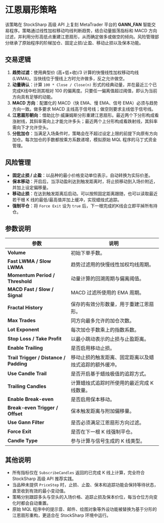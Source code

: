 # 江恩扇形策略

该策略在 StockSharp 高级 API 上复刻 MetaTrader 平台的 **GANN_FAN** 智能交易程序。策略通过线性加权移动均线判断趋势，结合动量振荡指标和 MACD 方向过滤，并利用分形高低点重建江恩扇形，从而确定做多或做空的倾向。风险管理部分继承了原始程序的阶梯加仓、固定止损/止盈、移动止损以及保本功能。

## 交易逻辑

1. **趋势过滤**：使用典型价 (高+低+收)/3 计算的快慢线性加权移动均线 (LWMA)。当快线位于慢线上方时允许做多，反之允许做空。
2. **动量确认**：计算 `100 * Close / Close(n)` 形式的经典动量，并在最近三个已完成K线中检测其相对 100 的偏离度。只要任一偏离值超过阈值，即认为当前方向具有足够的动能。
3. **MACD 方向**：配置化的 MACD（快 EMA、慢 EMA、信号 EMA）必须与趋势方向一致。做多要求 MACD 主线高于信号线；做空则要求主线低于信号线。
4. **江恩扇形朝向**：借助比尔·威廉姆斯分形重建江恩扇形。最近两个下分形构成看涨射线，其斜率需向上才能允许多头；最近两个上分形构成看跌射线，其斜率需向下才允许空头。
5. **分批加仓**：当满足入场条件时，策略会在不超过设定上限的前提下向原有方向加仓。每次加仓的手数都按乘方系数递增，模拟原始 MQL 程序的马丁式资金管理。

## 风险管理

- **固定止损 / 止盈**：以品种的最小价格变动单位表示，自动转换为实际价差。
- **保本移动**：开启后，当浮动盈利达到触发距离时，将止损移动到入场价附近，并加上设定偏移量。
- **移动止损**：在达到触发距离后启动。可以按照固定距离跟随，也可以读取最近若干根 K 线的最低/最高值并加上缓冲，实现蜡烛式追踪。
- **强制平仓**：将 `Force Exit` 设为 `true` 后，下一根完成的K线会立即平掉所有持仓。

## 参数说明

| 参数 | 说明 |
|------|------|
| **Volume** | 初始下单手数。 |
| **Fast LWMA / Slow LWMA** | 趋势过滤用的快慢线性加权均线周期。 |
| **Momentum Period / Threshold** | 动量计算的回溯周期与偏离阈值。 |
| **MACD Fast / Slow / Signal** | MACD 过滤所使用的 EMA 周期。 |
| **Fractal History** | 保存的有效分形数量，用于重建江恩扇形。 |
| **Max Trades** | 同方向最多允许的加仓次数。 |
| **Lot Exponent** | 每次加仓手数乘上的指数系数。 |
| **Stop Loss / Take Profit** | 以最小跳动表示的止损与止盈距离。 |
| **Enable Trailing** | 是否启用移动止损。 |
| **Trail Trigger / Distance / Padding** | 移动止损的触发距离、固定距离以及蜡烛式追踪的额外缓冲。 |
| **Use Candle Trail** | 是否开启基于蜡烛极值的追踪方式。 |
| **Trailing Candles** | 计算蜡烛式追踪时所使用的最近完成 K 线数量。 |
| **Enable Break-even** | 是否启用保本移动。 |
| **Break-even Trigger / Offset** | 保本触发距离与附加偏移量。 |
| **Use Gann Filter** | 是否必须满足江恩扇形方向过滤。 |
| **Force Exit** | 是否在下一根 K 线强制平仓。 |
| **Candle Type** | 参与计算与信号生成的 K 线类型。 |

## 其他说明

- 所有指标仅在 `SubscribeCandles` 返回的已完成 K 线上计算，完全符合 StockSharp 高级 API 推荐实践。
- 当品种未提供 `PriceStep` 时，止损、止盈、保本和追踪功能会保持等待状态，直至收到有效的最小变动值。
- 策略分别跟踪多头与空头的入场价格、追踪止损及保本价位，每当仓位方向变化时都会自动重置。
- 原始 MQL 程序中的提示音、邮件、绘图对象等外设功能被替换为基于分形的江恩扇形重构，更适合在 StockSharp 环境中运行。
